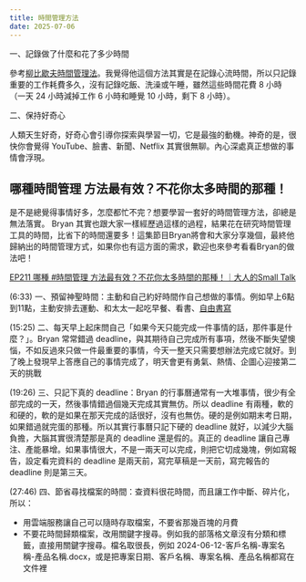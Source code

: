 ```yaml
---
title: 時間管理方法
date: 2025-07-06
---
```


一、記錄做了什麼和花了多少時間

參考[柳比歇夫時間管理法](https://bailushuyuan.org/%E5%A5%87%E7%89%B9%E7%9A%84%E4%B8%80%E7%94%9F)。我覺得他這個方法其實是在記錄心流時間，所以只記錄重要的工作耗費多久，沒有記錄吃飯、洗澡或午睡，雖然這些時間花費 8 小時（一天 24 小時減掉工作 6 小時和睡覺 10 小時，剩下 8 小時）。

二、保持好奇心

人類天生好奇，好奇心會引導你探索與學習一切，它是最強的動機。神奇的是，很快你會覺得 YouTube、臉書、新聞、Netflix 其實很無聊。內心深處真正想做的事情會浮現。

## 哪種時間管理 方法最有效？不花你太多時間的那種！

是不是總覺得事情好多，怎麼都忙不完？想要學習一套好的時間管理方法，卻總是無法落實。 Bryan 其實也跟大家一樣經歷過這樣的過程，結果花在研究時間管理工具的時間，比省下的時間還要多！這集節目Bryan將會和大家分享幾個，最終他歸納出的時間管理方式，如果你也有這方面的需求，歡迎也來參考看看Bryan的做法吧！

[EP211 哪種 #時間管理 方法最有效？不花你太多時間的那種！｜大人的Small Talk](https://www.youtube.com/watch?v=rDXJuSiC5Jk)

(6:33) 一、預留神聖時間：主動和自己約好時間作自己想做的事情。例如早上6點到11點，主動安排去運動、和太太一起吃早餐、看書、[自由書寫](https://zh.wikipedia.org/zh-tw/%E8%87%AA%E7%94%B1%E5%AF%AB%E4%BD%9C)

(15:25) 二、每天早上起床問自己「如果今天只能完成一件事情的話，那件事是什麼？」。Bryan 常常錯過 deadline，與其期待自己完成所有事項，然後不斷失望懊惱，不如反過來只做一件最重要的事情，今天一整天只需要想辦法完成它就好。到了晚上發現早上答應自己的事情完成了，明天會更有勇氣、熱情、企圖心迎接第二天的挑戰

(19:26) 三、只記下真的 deadline：Bryan 的行事曆通常有一大堆事情，很少有全部完成的一天，然後事情錯過個幾天完成其實無仿。所以 deadline 有兩種，軟的和硬的，軟的是如果在那天完成的話很好，沒有也無仿。硬的是例如期末考日期，如果錯過就完蛋的那種。所以其實行事曆只記下硬的 deadline 就好，以減少大腦負擔，大腦其實很清楚那是真的 deadline 還是假的。真正的 deadline 讓自己專注、產能暴增。如果事情很大，不是一兩天可以完成，則把它切成幾塊，例如寫報告，設定看完資料的 deadline 是兩天前，寫完草稿是一天前，寫完報告的 deadline 則是第三天。

(27:46) 四、節省尋找檔案的時間：查資料很花時間，而且讓工作中斷、碎片化，所以：

- 用雲端服務讓自己可以隨時存取檔案，不要省那幾百塊的月費
- 不要花時間歸類檔案，改用關鍵字搜尋。例如我的部落格文章沒有分類和標籤，直接用關鍵字搜尋。檔名取很長，例如 2024-06-12-客戶名稱-專案名稱-產品名稱.docx，或是把專案日期、客戶名稱、專案名稱、產品名稱都寫在文件裡
